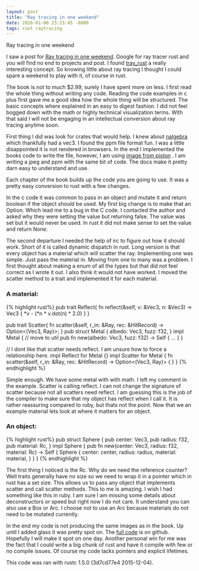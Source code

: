 ```yaml
---
layout: post
title: "Ray tracing in one weekend"
date: 2016-01-06 23:23:45 -0800
tags: rust raytracing
---
```

Ray tracing in one weekend

I saw a post for [Ray tracing in one weekend]. Google for ray tracer
rust and you will find no end to projects and post. I found [tray_rust]
a really interesting concept. So knowing little about ray tracing I
thought I could spare a weekend to play with it, of course in rust.

The book is not to much $2.99, surely I have spent more on less. I first read
the whole thing without writing any code. Reading the code examples in c
plus first gave me a good idea how the whole thing will be structured.
The basic concepts where explained in an easy to digest fashion. I did
not feel bogged down with the math or highly technical visualization terms. With
that said I will not be engaging in an intellectual conversion about ray
tracing anytime soon.

First thing I did was look for crates that would help. I knew about
[nalgebra] which thankfully had a vec3. I found the ppm file format fun. I
was a little disappointed it is not rendered in browsers. In the end I
implemented the books code to write the file, however, I am using
[image from piston] . I am writing a jpeg and ppm with the same bit
of code. The docs make it pretty darn easy to understand and use.

Each chapter of the book builds up the code you are going to use. It was
a pretty easy conversion to rust with a few changes.

In the c code it was common to pass in an object and mutate it and return
boolean if the object should be used. My first big change is to make that an Option.
Which lead me to a bug in the C code. I contacted the author and asked
why they were setting the value but returning false. The value was set
but it would never be used. In rust it did not make sense to set the
value and return None.

The second departure I needed the help of irc to figure out how it
should work. Short of it is called dynamic dispatch in rust. Long
version is that every object has a material which will scatter the ray.
Implementing one was simple. Just pass the material in. Moving from one
to many was a problem. I first thought about making a enum of all the
types but that did not feel correct as I wrote it out. I also think it
would not have worked. I moved the scatter method to a trait and
implemented it for each material.

### A material:
{% highlight rust%}
pub trait Reflect{
    fn reflect(&self, v: &Vec3<f32>, n: &Vec3<f32>) -> Vec3<f32> {
        *v - (*n * v.dot(n) * 2.0)
    }
}

pub trait Scatter{
    fn scatter(&self, r_in: &Ray, rec: &HitRecord) -> Option<(Vec3<f32>, Ray)>;
}
pub struct Metal {
    albedo: Vec3<f32>,
    fuzz: f32,
}
impl Metal {
    // move to util
    pub fn new(albedo: Vec3<f32>, fuzz: f32) -> Self { ... }
}

// I dont like that scatter needs reflect. I am unsure how to force a relationship here.
impl Reflect for Metal {}
impl Scatter for Metal {
    fn scatter(&self, r_in: &Ray, rec: &HitRecord) -> Option<(Vec3<f32>, Ray)> { }
}
{% endhighlight %}

Simple enough. We have some metal with with math. I left my comment in the example. Scatter is calling reflect. I can not change the signature of scatter because not all scatters need reflect. I am guessing this is the job of the compiler to make sure that my object has reflect when I call it. It is rather reassuring compared to ruby, but thats not the point. Now that we an example material lets look at where it matters for an object.

### An object:
{% highlight rust%}
pub struct Sphere {
    pub center: Vec3<f32>,
    pub radius: f32,
    pub material: Rc<Scatter>,
}
impl Sphere {
    pub fn new(center: Vec3<f32>, radius: f32, material: Rc<Scatter>) -> Self {
        Sphere {
            center: center,
            radius: radius,
            material: material,
        }
    }
}
{% endhighlight %}

The first thing I noticed is the Rc. Why do we need the reference counter? Well traits generally have no size so we need to wrap it in a pointer which in rust has a set size. This allows us to pass any object that implements scatter and call scatter methods. This to me is amazing. I wish I had something like this in ruby. I am sure I am missing some details about deconstructors or speed but right now I do not care. It understand you can also use a Box or Arc. I choose not to use an Arc because materials do not need to be mutated currently.


In the end my code is not producing the same images as in the book. Up until I added glass it was pretty spot on. The [full code] is on github. Hopefully I will make it spot on one day. Another personal win for me was the fact that I could write a big chunk of rust and have it compile with few or no compile issues. Of course my code lacks pointers and explicit lifetimes.

This code was ran with rustc 1.5.0 (3d7cd77e4 2015-12-04).

[full code]: https://github.com/sbeckeriv/Ray-Tracing-in-One-Weekend-in-Rust
[image from piston]: https://github.com/PistonDevelopers/image
[nalgebra]: https://crates.io/crates/nalgebra/
[Ray tracing in one weekend]: http://in1weekend.blogspot.com/2016/01/ray-tracing-in-one-weekend.html
[tray_rust]: http://www.willusher.io/2016/01/02/distributed-rendering-with-rust-and-mio/
